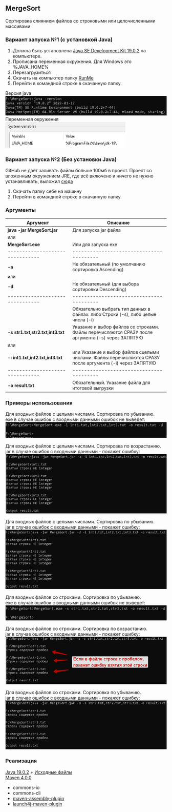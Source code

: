 [comment]: <> (https://dillinger.io/)
[comment]: <> (https://cloudconvert.com/save-website-pdf)
## MergeSort
Сортировка слиянием файлов со строковыми или целочисленными массивами
### Вариант запуска №1 (с установкой Java)
1. Должна быть установлена [Java SE Development Kit 19.0.2](https://www.oracle.com/java/technologies/downloads/#java19) на компьютере. 
2. Прописана переменная окружения. Для Windows это %JAVA_HOME%
3. Перезагрузиться
4. Скачать на компьютер папку [RunMe](https://github.com/Deniskaponchik/CompareMerge/tree/master/RunMe)
5. Перейти в командной строке в скачанную папку.

Версия java <br />
![java -version](https://github.com/Deniskaponchik/CompareMerge/blob/master/png/JavaVersion.PNG)
Переменная окружения <br />
![java -version](https://github.com/Deniskaponchik/CompareMerge/blob/master/png/JavaHome.PNG)

### Вариант запуска №2 (Без установки Java)
GitHub не даёт заливать файлы больше 100мб в проект. Проект со вложенным окружением JRE, где всё включено и ничего не нужно устанавливать, выложил [сюда](https://mega.nz/folder/0TYx2T6R#b4HKkgXknJ0QG7lsHc3fDQ)
1. Скачать папку себе на машину
2. Перейти в командной строке в скачанную папку.

### Аргументы
| Аргумент                        | Описание |
| -------------------------------| ---------------------------------------|
| **java -jar MergeSort.jar**     | Для запуска jar файла                  |
| или                             |                                        |
| **MergeSort.exe**               | Или для запуска exe                    |
| -------------------------------|----------------------------------------|
| **-a**                            | Не обязательный (по умолчанию сортировка Ascending)|
| или                               |                                                    |
| **-d**                            | Не обязательный (для выбора сортировки Descending) |
| -------------------------------|----------------------------------------|
|                                   | Обязательно выбрать тип данных в файлах: либо Строки (-s), либо целые числа (-i)|
| **-s str1.txt,str2.txt,int3.txt** | Указание и выбор файлов со строками. Файлы перечисляются СРАЗУ после аргумента (-s) через ЗАПЯТУЮ |
| или                               |                                                                   |
| **-i int1.txt,int2.txt,int3.txt** | или Указание и выбор файлов сцелыми числами. Файлы перечисляются СРАЗУ после аргумента (-i) через ЗАПЯТУЮ |
| -------------------------------|----------------------------------------|
| **-o result.txt**                 | Обязательный. Указание файла для итоговой выгрузки|


### Примеры использования

Для входных файлов с целыми числами. Сортировка по убыванию. <br />
exe в случае ошибок с входными данными ошибок не выведет: <br />
![MergeSort.exe -d -i int1.txt,int2.txt,int3.txt -o result.txt](https://github.com/Deniskaponchik/CompareMerge/blob/master/png/ExeIntDes.PNG)

Для входных файлов с целыми числами. Сортировка по возрастанию. <br />
jar в случае ошибок с входными данными - покажет ошибку: <br />
![java -jar MergeSort.jar -a -i int1.txt,int2.txt,int3.txt -o result.txt](https://github.com/Deniskaponchik/CompareMerge/blob/master/png/JarIntAsc.PNG)

Для входных файлов с целыми числами. Сортировка по убыванию. <br />
jar в случае ошибок с входными данными - покажет ошибку: <br />
![java -jar MergeSort.jar -d -i int1.txt,int2.txt,int3.txt -o result.txt](https://github.com/Deniskaponchik/CompareMerge/blob/master/png/JarIntDes.PNG)

Для входных файлов со строками. Сортировка по убыванию. <br />
exe в случае ошибок с входными данными ошибок не выведет: <br />
![MergeSort.exe -d -s str1.txt,str2.txt,str3.txt -o result.txt](https://github.com/Deniskaponchik/CompareMerge/blob/master/png/ExeStrDes.PNG)

Для входных файлов со строками. Сортировка по возрастанию. <br />
jar в случае ошибок с входными данными - покажет ошибку: <br />
![java -jar MergeSort.jar -a -s str1.txt,str2.txt,str3.txt -o result.txt](https://github.com/Deniskaponchik/CompareMerge/blob/master/png/JarStrAsc.png)

Для входных файлов со строками. Сортировка по убыванию. <br /> 
jar в случае ошибок с входными данными - покажет ошибку: <br />
![java -jar MergeSort.jar -d -s str1.txt,str2.txt,str3.txt -o result.txt](https://github.com/Deniskaponchik/CompareMerge/blob/master/png/JarStrDes.PNG)


### Реализация
[Java 19.0.2](https://www.oracle.com/java/technologies/downloads/#java19) + [Исходные файлы](https://github.com/Deniskaponchik/CompareMerge/tree/master/src/main/java/org/example/main)<br />
[Maven 4.0.0](https://github.com/Deniskaponchik/CompareMerge/blob/master/pom.xml)
* commons-io
* commons-cli
* [maven-assembly-plugin](https://mvnrepository.com/artifact/org.apache.maven.plugins/maven-assembly-plugin)
* [launch4j-maven-plugin](https://mvnrepository.com/artifact/com.akathist.maven.plugins.launch4j/launch4j-maven-plugin)

